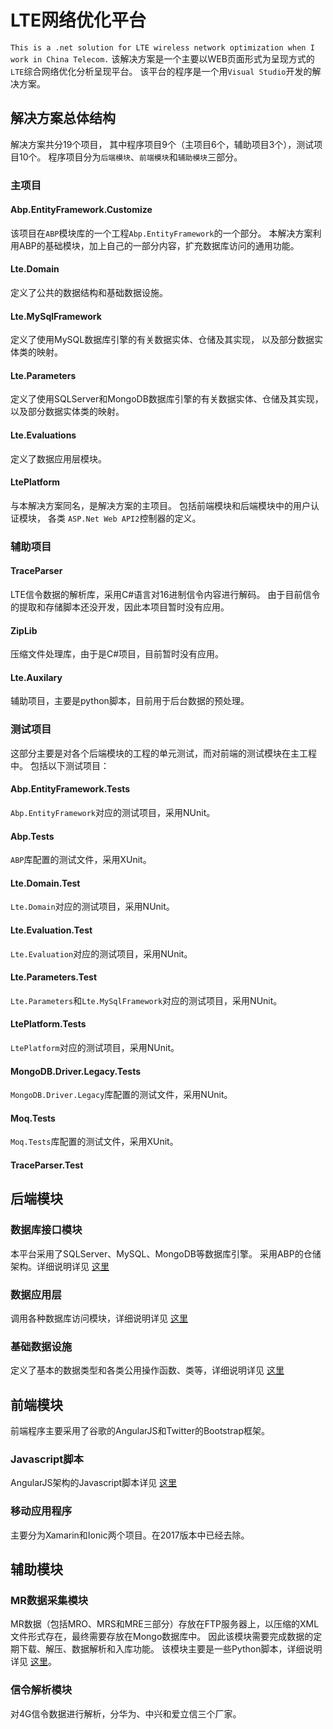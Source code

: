 # LTE网络优化平台
`This is a .net solution for LTE wireless network optimization when I work in China Telecom.`
该解决方案是一个主要以WEB页面形式为呈现方式的`LTE`综合网络优化分析呈现平台。
该平台的程序是一个用`Visual Studio`开发的解决方案。

## 解决方案总体结构
解决方案共分19个项目，
其中程序项目9个（主项目6个，辅助项目3个），测试项目10个。
程序项目分为`后端模块`、`前端模块`和`辅助模块`三部分。
### 主项目
#### Abp.EntityFramework.Customize
该项目在`ABP`模块库的一个工程`Abp.EntityFramework`的一个部分。
本解决方案利用ABP的基础模块，加上自己的一部分内容，扩充数据库访问的通用功能。
#### Lte.Domain
定义了公共的数据结构和基础数据设施。
#### Lte.MySqlFramework
定义了使用MySQL数据库引擎的有关数据实体、仓储及其实现，
以及部分数据实体类的映射。
#### Lte.Parameters
定义了使用SQLServer和MongoDB数据库引擎的有关数据实体、仓储及其实现，
以及部分数据实体类的映射。
#### Lte.Evaluations
定义了数据应用层模块。
#### LtePlatform
与本解决方案同名，是解决方案的主项目。
包括前端模块和后端模块中的用户认证模块，
各类 `ASP.Net Web API2`控制器的定义。
### 辅助项目
#### TraceParser
LTE信令数据的解析库，采用C#语言对16进制信令内容进行解码。
由于目前信令的提取和存储脚本还没开发，因此本项目暂时没有应用。
#### ZipLib
压缩文件处理库，由于是C#项目，目前暂时没有应用。
#### Lte.Auxilary
辅助项目，主要是python脚本，目前用于后台数据的预处理。
### 测试项目
这部分主要是对各个后端模块的工程的单元测试，而对前端的测试模块在主工程中。
包括以下测试项目：
#### Abp.EntityFramework.Tests
`Abp.EntityFramework`对应的测试项目，采用NUnit。
#### Abp.Tests
`ABP`库配置的测试文件，采用XUnit。
#### Lte.Domain.Test
`Lte.Domain`对应的测试项目，采用NUnit。
#### Lte.Evaluation.Test
`Lte.Evaluation`对应的测试项目，采用NUnit。
#### Lte.Parameters.Test
`Lte.Parameters`和`Lte.MySqlFramework`对应的测试项目，采用NUnit。
#### LtePlatform.Tests
`LtePlatform`对应的测试项目，采用NUnit。
#### MongoDB.Driver.Legacy.Tests
`MongoDB.Driver.Legacy`库配置的测试文件，采用NUnit。
#### Moq.Tests
`Moq.Tests`库配置的测试文件，采用XUnit。
#### TraceParser.Test
## 后端模块
### 数据库接口模块
本平台采用了SQLServer、MySQL、MongoDB等数据库引擎。
采用ABP的仓储架构。详细说明详见
[这里](https://github.com/WirelessFoshan/LtePlatform/blob/master/Databases.md)
### 数据应用层
调用各种数据库访问模块，详细说明详见
[这里](https://github.com/WirelessFoshan/LtePlatform/blob/master/Evaluations.md)
### 基础数据设施
定义了基本的数据类型和各类公用操作函数、类等，详细说明详见
[这里](https://github.com/WirelessFoshan/LtePlatform/blob/master/Infrastructure.md)
## 前端模块
前端程序主要采用了谷歌的AngularJS和Twitter的Bootstrap框架。
### Javascript脚本
AngularJS架构的Javascript脚本详见
[这里](https://github.com/WirelessFoshan/LtePlatform/blob/master/Angular.md)    
### 移动应用程序
主要分为Xamarin和Ionic两个项目。在2017版本中已经去除。
## 辅助模块
### MR数据采集模块
MR数据（包括MRO、MRS和MRE三部分）存放在FTP服务器上，以压缩的XML文件形式存在，最终需要存放在Mongo数据库中。
因此该模块需要完成数据的定期下载、解压、数据解析和入库功能。
该模块主要是一些Python脚本，详细说明详见
[这里](https://github.com/WirelessFoshan/LtePlatform/blob/master/MrPython.md)。
### 信令解析模块
对4G信令数据进行解析，分华为、中兴和爱立信三个厂家。
